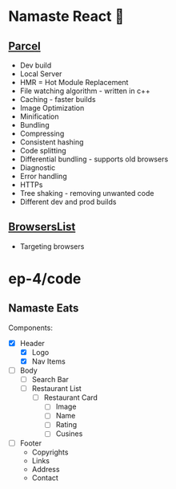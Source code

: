 # Namaste React 🚀

## [Parcel](https://parceljs.org)

- Dev build
- Local Server
- HMR = Hot Module Replacement
- File watching algorithm - written in c++
- Caching - faster builds
- Image Optimization
- Minification
- Bundling
- Compressing
- Consistent hashing
- Code splitting
- Differential bundling - supports old browsers
- Diagnostic
- Error handling
- HTTPs
- Tree shaking - removing unwanted code
- Different dev and prod builds

## [BrowsersList](https://browserslist.dev)

- Targeting browsers

# ep-4/code

## Namaste Eats

Components:

- [x] Header
  - [x] Logo
  - [x] Nav Items
- [ ] Body
  - [ ] Search Bar
  - [ ] Restaurant List
    - [ ] Restaurant Card
      - [ ] Image
      - [ ] Name
      - [ ] Rating
      - [ ] Cusines
- [ ] Footer
  - Copyrights
  - Links
  - Address
  - Contact
